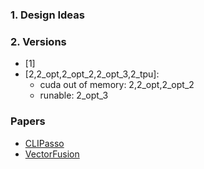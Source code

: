 ### 1. Design Ideas

### 2. Versions
- [1] 
- [2,2_opt,2_opt_2,2_opt_3,2_tpu]:
    - cuda out of memory: 2,2_opt,2_opt_2
    - runable: 2_opt_3

### Papers
* [CLIPasso](../../../../paper/CLIPasso/)
* [VectorFusion](../../../../paper/VectorFusion/)